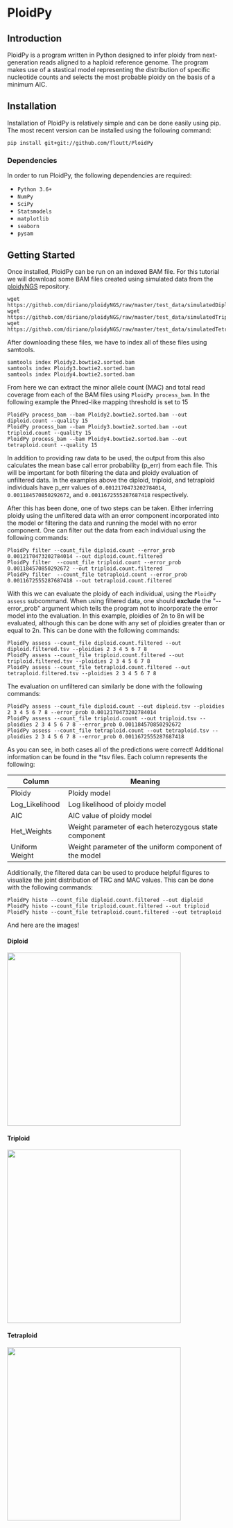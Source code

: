 # PloidPy

## Introduction
PloidPy is a program written in Python designed to infer ploidy from next-generation reads aligned to a haploid reference genome. The program makes use of a stastical model representing the distribution of specific nucleotide counts and selects the most probable ploidy on the basis of a minimum AIC.

## Installation
Installation of PloidPy is relatively simple and can be done easily using pip. The most recent version can be installed using the following command:
```
pip install git+git://github.com/floutt/PloidPy
```
### Dependencies
In order to run PloidPy, the following dependencies are required:
- `Python 3.6+`
- `NumPy`
- `SciPy`
- `Statsmodels`
- `matplotlib`
- `seaborn`
- `pysam`

## Getting Started
Once installed, PloidPy can be run on an indexed BAM file. For this tutorial we will download some BAM files created using simulated data from the [ploidyNGS](https://github.com/diriano/ploidyNGS) repository.
```
wget https://github.com/diriano/ploidyNGS/raw/master/test_data/simulatedDiploidGenome/Ploidy2.bowtie2.sorted.bam
wget https://github.com/diriano/ploidyNGS/raw/master/test_data/simulatedTriploidGenome/Ploidy3.bowtie2.sorted.bam
wget https://github.com/diriano/ploidyNGS/raw/master/test_data/simulatedTetraploidGenome/Ploidy4.bowtie2.sorted.bam
```
After downloading these files, we have to index all of these files using samtools.
```
samtools index Ploidy2.bowtie2.sorted.bam
samtools index Ploidy3.bowtie2.sorted.bam
samtools index Ploidy4.bowtie2.sorted.bam
```
From here we can extract the minor allele count (MAC) and total read coverage from each of the BAM files using `PloidPy process_bam`. In the following example the Phred-like mapping threshold is set to 15 
```
PloidPy process_bam --bam Ploidy2.bowtie2.sorted.bam --out diploid.count --quality 15
PloidPy process_bam --bam Ploidy3.bowtie2.sorted.bam --out triploid.count --quality 15
PloidPy process_bam --bam Ploidy4.bowtie2.sorted.bam --out tetraploid.count --quality 15
```
In addition to providing raw data to be used, the output from this also calculates the mean base call error probability (p_err) from each file. This will be important for both filtering the data and ploidy evaluation of unfiltered data. In the examples above the diploid, triploid, and tetraploid individuals have p_err values of `0.0012170473202784014`, `0.001184570850292672`, and `0.0011672555287687418` respectively.

After this has been done, one of two steps can be taken. Either inferring ploidy using the unfiltered data with an error component incorporated into the model or filtering the data and running the model with no error component. One can filter out the data from each individual using the following commands:
```
PloidPy filter --count_file diploid.count --error_prob 0.0012170473202784014 --out diploid.count.filtered
PloidPy filter  --count_file triploid.count --error_prob 0.001184570850292672 --out triploid.count.filtered
PloidPy filter  --count_file tetraploid.count --error_prob 0.0011672555287687418 --out tetraploid.count.filtered
```
With this we can evaluate the ploidy of each individual, using the `PloidPy assess` subcommand. When using filtered data, one should **exclude** the "--error_prob" argument which tells the program not to incorporate the error model into the evaluation. In this example, ploidies of 2n to 8n will be evaluated, although this can be done with any set of ploidies greater than or equal to 2n. This can be done with the following commands:
```
PloidPy assess --count_file diploid.count.filtered --out diploid.filtered.tsv --ploidies 2 3 4 5 6 7 8
PloidPy assess --count_file triploid.count.filtered --out triploid.filtered.tsv --ploidies 2 3 4 5 6 7 8
PloidPy assess --count_file tetraploid.count.filtered --out tetraploid.filtered.tsv --ploidies 2 3 4 5 6 7 8
```
The evaluation on unfiltered can similarly be done with the following commands:
```
PloidPy assess --count_file diploid.count --out diploid.tsv --ploidies 2 3 4 5 6 7 8 --error_prob 0.0012170473202784014
PloidPy assess --count_file triploid.count --out triploid.tsv --ploidies 2 3 4 5 6 7 8 --error_prob 0.001184570850292672
PloidPy assess --count_file tetraploid.count --out tetraploid.tsv --ploidies 2 3 4 5 6 7 8 --error_prob 0.0011672555287687418
```
As you can see, in both cases all of the predictions were correct! Additional information can be found in the \*tsv files. Each column represents the following:

|Column        |Meaning|
|---------------|-------|
|Ploidy        |Ploidy model|
|Log_Likelihood|Log likelihood of ploidy model|
|AIC           |AIC value of ploidy model|
|Het_Weights   |Weight parameter of each heterozygous state component|
|Uniform Weight|Weight parameter of the uniform component of the model|

Additionally, the filtered data can be used to produce helpful figures to visualize the joint distribution of TRC and MAC values. This can be done with the following commands:
```
PloidPy histo --count_file diploid.count.filtered --out diploid
PloidPy histo --count_file triploid.count.filtered --out triploid
PloidPy histo --count_file tetraploid.count.filtered --out tetraploid
```
And here are the images!
#### **Diploid**
<img src="https://i.imgur.com/1u5oZur.png" width="400" height="400"></img>
#### **Triploid**
<img src="https://i.imgur.com/e5NBERR.png" width="400" height="400"></img>
#### **Tetraploid**
<img src="https://i.imgur.com/XW4YFkn.png" width="400" height="400"></img>

